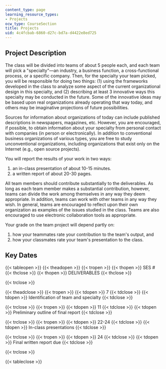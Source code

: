 ```yaml
---
content_type: page
learning_resource_types:
- Projects
ocw_type: CourseSection
title: Projects
uid: 4c4fcbab-6860-d27c-bd7a-d4422e8ed725
---
```


Project Description
-------------------

The class will be divided into teams of about 5 people each, and each team will pick a "specialty"—an industry, a business function, a cross-functional process, or a specific company. Then, for the specialty your team picked, you will be responsible for doing two things: (1) using the frameworks developed in the class to analyze some aspect of the current organizational design in this specialty, and (2) describing at least 3 innovative ways this specialty may be conducted in the future. Some of the innovative ideas may be based upon real organizations already operating that way today, and others may be imaginative projections of future possibilities.

Sources for information about organizations of today can include published descriptions in newspapers, magazines, etc. However, you are encouraged, if possible, to obtain information about your specialty from personal contact with companies (in person or electronically). In addition to conventional business organizations of various types, you are free to study unconventional organizations, including organizations that exist only on the Internet (e.g., open source projects).

You will report the results of your work in two ways:

1.  an in-class presentation of about 10-15 minutes.
2.  a written report of about 20-30 pages.

All team members should contribute substantially to the deliverables. As long as each team member makes a substantial contribution, however, teams can divide the work among themselves in any way they deem appropriate. In addition, teams can work with other teams in any way they wish. In general, teams are encouraged to reflect upon their own organization as examples of the issues studied in the class. Teams are also encouraged to use electronic collaboration tools as appropriate.

Your grade on the team project will depend partly on:

1.  how your teammates rate your contribution to the team's output, and
2.  how your classmates rate your team's presentation to the class.

Key Dates
---------

{{< tableopen >}}
{{< theadopen >}}
{{< tropen >}}
{{< thopen >}}
SES #
{{< thclose >}}
{{< thopen >}}
DELIVERABLES
{{< thclose >}}

{{< trclose >}}

{{< theadclose >}}
{{< tropen >}}
{{< tdopen >}}
7
{{< tdclose >}}
{{< tdopen >}}
Identification of team and specialty
{{< tdclose >}}

{{< trclose >}}
{{< tropen >}}
{{< tdopen >}}
11
{{< tdclose >}}
{{< tdopen >}}
Preliminary outline of final report
{{< tdclose >}}

{{< trclose >}}
{{< tropen >}}
{{< tdopen >}}
22-24
{{< tdclose >}}
{{< tdopen >}}
In-class presentations
{{< tdclose >}}

{{< trclose >}}
{{< tropen >}}
{{< tdopen >}}
24
{{< tdclose >}}
{{< tdopen >}}
Final written report due
{{< tdclose >}}

{{< trclose >}}

{{< tableclose >}}